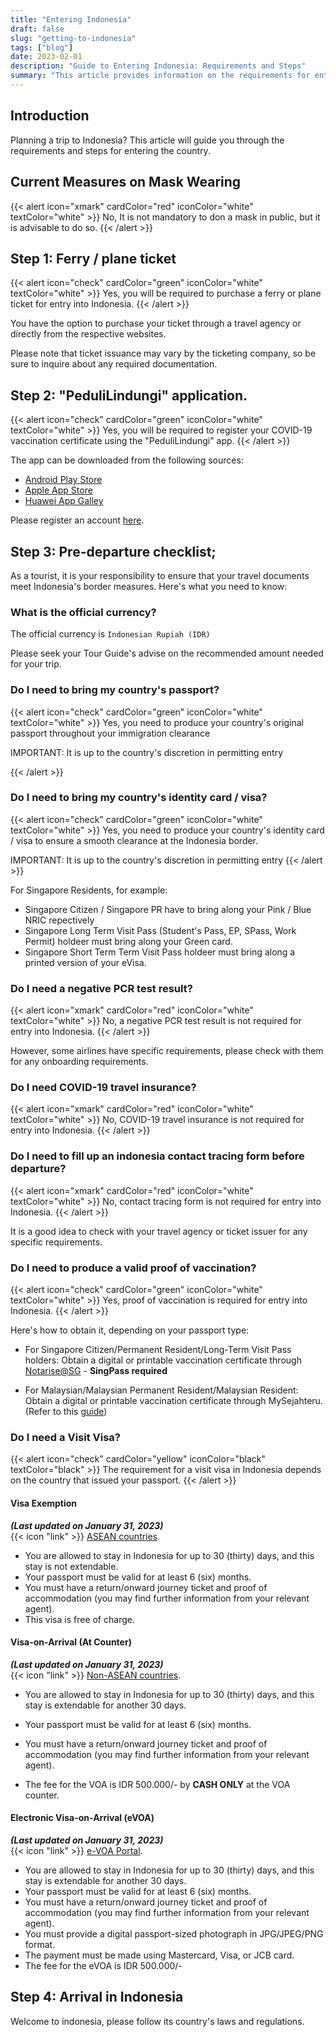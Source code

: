 ```yaml
---
title: "Entering Indonesia"
draft: false
slug: "getting-to-indonesia"
tags: ["blog"]
date: 2023-02-01
description: "Guide to Entering Indonesia: Requirements and Steps"
summary: "This article provides information on the requirements for entering Indonesia, including steps for obtaining a ferry/plane ticket, downloading the PeduliLindungi app, and fulfilling pre-departure prerequisites such as proof of vaccination. Information on visit visas and arrival in Indonesia is also included."
---
```


## Introduction

Planning a trip to Indonesia? This article will guide you through the requirements and steps for entering the country.

## Current Measures on Mask Wearing

{{< alert icon="xmark" cardColor="red" iconColor="white" textColor="white" >}}
No, It is not mandatory to don a mask in public, but it is advisable to do so.
{{< /alert >}}

## Step 1: Ferry / plane ticket

{{< alert icon="check" cardColor="green" iconColor="white" textColor="white" >}}
Yes, you will be required to purchase a ferry or plane ticket for entry into Indonesia.
{{< /alert >}}

You have the option to purchase your ticket through a travel agency or directly from the respective websites. 

Please note that ticket issuance may vary by the ticketing company, so be sure to inquire about any required documentation.



## Step 2: "PeduliLindungi" application.

{{< alert icon="check" cardColor="green" iconColor="white" textColor="white" >}}
Yes, you will be required to register your COVID-19 vaccination certificate using the "PeduliLindungi" app.
{{< /alert >}}

The app can be downloaded from the following sources:

- [Android Play Store](http://bit.ly/Android-PL)
- [Apple App Store](https://apple.co/2K7TNj1)
- [Huawei App Galley](https://appgallery.huawei.com/#/app/C102542717)

Please register an account [here](https://www.pedulilindungi.id/register).

## Step 3: Pre-departure checklist;

As a tourist, it is your responsibility to ensure that your travel documents meet Indonesia's border measures. Here's what you need to know:

### What is the official currency?

The official currency is `Indonesian Rupiah (IDR)`

Please seek your Tour Guide's advise on the recommended amount needed for your trip.

### Do I need to bring my country's passport?

{{< alert icon="check" cardColor="green" iconColor="white" textColor="white" >}}
Yes, you need to produce your country's original passport throughout your immigration clearance

IMPORTANT: It is up to the country's discretion in permitting entry

{{< /alert >}} <br>

### Do I need to bring my country's identity card / visa?

{{< alert icon="check" cardColor="green" iconColor="white" textColor="white" >}}
Yes, you need to produce your country's identity card / visa to ensure a smooth clearance at the Indonesia border.

IMPORTANT: It is up to the country's discretion in permitting entry
{{< /alert >}} <br>

For Singapore Residents, for example:
- Singapore Citizen / Singapore PR have to bring along your Pink / Blue NRIC repectively
- Singapore Long Term Visit Pass (Student's Pass, EP, SPass, Work Permit) holdeer must bring along your Green card.
- Singapore Short Term Term Visit Pass holdeer must bring along a printed version of your eVisa.


### Do I need a negative PCR test result?

{{< alert icon="xmark" cardColor="red" iconColor="white" textColor="white" >}}
No, a negative PCR test result is not required for entry into Indonesia.
{{< /alert >}}

However, some airlines have specific requirements, please check with them for any onboarding requirements.

### Do I need COVID-19 travel insurance?

{{< alert icon="xmark" cardColor="red" iconColor="white" textColor="white" >}}
No, COVID-19 travel insurance is not required for entry into Indonesia. 
{{< /alert >}}

### Do I need to fill up an indonesia contact tracing form before departure?

{{< alert icon="xmark" cardColor="red" iconColor="white" textColor="white" >}}
No, contact tracing form is not required for entry into Indonesia. 
{{< /alert >}}

It is a good idea to check with your travel agency or ticket issuer for any specific requirements.

### Do I need to produce a valid proof of vaccination?

{{< alert icon="check" cardColor="green" iconColor="white" textColor="white" >}}
Yes, proof of vaccination is required for entry into Indonesia. 
{{< /alert >}}

Here's how to obtain it, depending on your passport type:

- For Singapore Citizen/Permanent Resident/Long-Term Visit Pass holders: Obtain a digital or printable vaccination certificate through [Notarise@SG](https://www.notarise.gov.sg/) - <b>SingPass required </b>

- For Malaysian/Malaysian Permanent Resident/Malaysian Resident: Obtain a digital or printable vaccination certificate through MySejahteru. (Refer to this [guide](https://www.techarp.com/software/vaccine-certificate-pdf-guide/))

### Do I need a Visit Visa?

{{< alert icon="check" cardColor="yellow" iconColor="black" textColor="black" >}}
The requirement for a visit visa in Indonesia depends on the country that issued your passport. 
{{< /alert >}}


#### Visa Exemption

<b><i>(Last updated on January 31, 2023)</i></b><br>
{{< icon "link" >}} [ASEAN countries](https://kemlu.go.id/singapore/en/pages/bebas_visa_kunjungan%28bvk%29/754/about-service#:~:text=FREE%20VISA%20FOR%20ASEAN%20TOURISTS%20(30%20DAYS%20ONLY)%3A). <br>

- You are allowed to stay in Indonesia for up to 30 (thirty) days, and this stay is not extendable.
- Your passport must be valid for at least 6 (six) months.
- You must have a return/onward journey ticket and proof of accommodation (you may find further information from your relevant agent).
- This visa is free of charge.


#### Visa-on-Arrival (At Counter)

<b><i>(Last updated on January 31, 2023)</i></b><br>
{{< icon "link" >}} [Non-ASEAN countries](https://kemlu.go.id/singapore/en/pages/voa/753/about-service). <br>


- You are allowed to stay in Indonesia for up to 30 (thirty) days, and this stay is extendable for another 30 days.
- Your passport must be valid for at least 6 (six) months.
- You must have a return/onward journey ticket and proof of accommodation (you may find further information from your relevant agent).

- The fee for the VOA is IDR 500.000/- by **CASH ONLY** at the VOA counter.

#### Electronic Visa-on-Arrival (eVOA)

<b><i>(Last updated on January 31, 2023)</i></b><br>
{{< icon "link" >}} [e-VOA Portal](https://molina.imigrasi.go.id/#e-voa). <br>

- You are allowed to stay in Indonesia for up to 30 (thirty) days, and this stay is extendable for another 30 days.
- Your passport must be valid for at least 6 (six) months.
- You must have a return/onward journey ticket and proof of accommodation (you may find further information from your relevant agent).
- You must provide a digital passport-sized photograph in JPG/JPEG/PNG format.
- The payment must be made using Mastercard, Visa, or JCB card.
- The fee for the eVOA is IDR 500.000/-

## Step 4: Arrival in Indonesia

Welcome to indonesia, please follow its country's laws and regulations.


